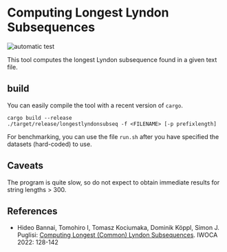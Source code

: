 # Computing Longest Lyndon Subsequences
![automatic test](https://github.com/koeppl/longestlyndonsubsequence/actions/workflows/cargo.yml/badge.svg)


This tool computes the longest Lyndon subsequence found in a given text file.

## build
You can easily compile the tool with a recent version of `cargo`.

```console
cargo build --release
./target/release/longestlyndonsubseq -f <FILENAME> [-p prefixlength]
```

For benchmarking, you can use the file `run.sh` after you have specified the datasets (hard-coded) to use.

## Caveats
The program is quite slow, so do not expect to obtain immediate results for string lengths > 300.

## References
- Hideo Bannai, Tomohiro I, Tomasz Kociumaka, Dominik Köppl, Simon J. Puglisi: 
[Computing Longest (Common) Lyndon Subsequences](https://doi.org/10.1007/978-3-031-06678-8_10). IWOCA 2022: 128-142

